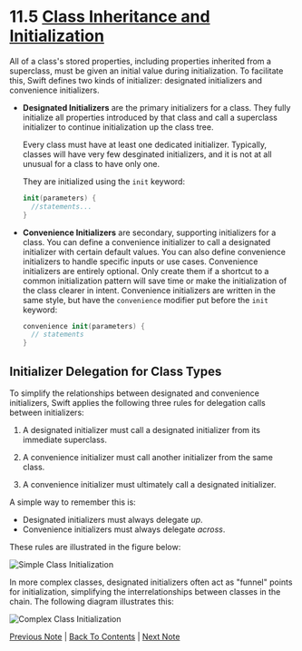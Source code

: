 # 11.5 [Class Inheritance and Initialization](https://developer.apple.com/library/content/documentation/Swift/Conceptual/Swift_Programming_Language/Initialization.html#//apple_ref/doc/uid/TP40014097-CH18-ID216)

All of a class's stored properties, including properties inherited from a superclass, must be given an initial value during initialization. To facilitate this, Swift defines two kinds of initializer: designated initializers and convenience initializers.

* **Designated Initializers** are the primary initializers for a class. They fully initialize all properties introduced by that class and call a superclass initializer to continue initialization up the class tree.

  Every class must have at least one dedicated initializer. Typically, classes will have very few desginated initializers, and it is not at all unusual for a class to have only one.
  
  They are initialized using the `init` keyword:
  ```Swift
  init(parameters) {
    //statements...
  }
  ```
  
* **Convenience Initializers** are secondary, supporting initializers for a class. You can define a convenience initializer to call a designated initializer with certain default values. You can also define convenience initializers to handle specific inputs or use cases.
  Convenience initializers are entirely optional. Only create them if a shortcut to a common initialization pattern will save time or make the initialization of the class clearer in intent.
  Convenience initializers are written in the same style, but have the `convenience` modifier put before the `init` keyword:
  ```Swift
  convenience init(parameters) {
    // statements
  }
  ```
## Initializer Delegation for Class Types

To simplify the relationships between designated and convenience initializers, Swift applies the following three rules for delegation calls between initializers:

1. A designated initializer must call a designated initializer from its immediate superclass.

2. A convenience initializer must call another initializer from the same class.

3. A convenience initializer must ultimately call a designated initializer.

A simple way to remember this is:

* Designated initializers must always delegate *up*.
* Convenience initializers must always delegate *across*.

These rules are illustrated in the figure below:

![Simple Class Initialization](https://developer.apple.com/library/content/documentation/Swift/Conceptual/Swift_Programming_Language/Art/initializerDelegation01_2x.png)

In more complex classes, designated initializers often act as "funnel" points for initialization, simplifying the interrelationships between classes in the chain. The following diagram illustrates this:

![Complex Class Initialization](https://developer.apple.com/library/content/documentation/Swift/Conceptual/Swift_Programming_Language/Art/initializerDelegation02_2x.png)

[Previous Note](../11%20-%20Initialization/11.4%20-%20Initializer%20Delegation%20for%20Value%20Types.md) | [Back To Contents](https://github.com/Firanus/swift-language-guide-notes) |  [Next Note](../11.6%20-%20Class%20Initialization%20has%20Two%20Phases.md)
